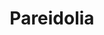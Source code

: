 ---
title: Pareidolia
crosslinks:
- mildlyinteresting
- pics
- funny
- xkcd
- xdfp
- oddlysatisfying
- RoastMe
- wildlypenis
- mildlypenis
- HailCorporate
- argentina
- WTF
- keming
- techsupportgore
- nevertellmetheodds
- thingsforants
- KarmaConspiracy
- pepperfaces
- AskReddit
---